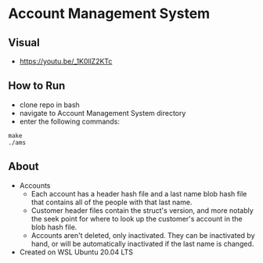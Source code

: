# Account Management System
## Visual
- https://youtu.be/_1K0llZ2KTc
## How to Run
- clone repo in bash
- navigate to Account Management System directory
- enter the following commands: 
```
make
./ams
```
## About
- Accounts
  - Each account has a header hash file and a last name blob hash file that contains all of the people with that last name.
  - Customer header files contain the struct's version, and more notably the seek point for where to look up the customer's account in the blob hash file.
  - Accounts aren't deleted, only inactivated. They can be inactivated by hand, or will be automatically inactivated if the last name is changed.
- Created on WSL Ubuntu 20.04 LTS
